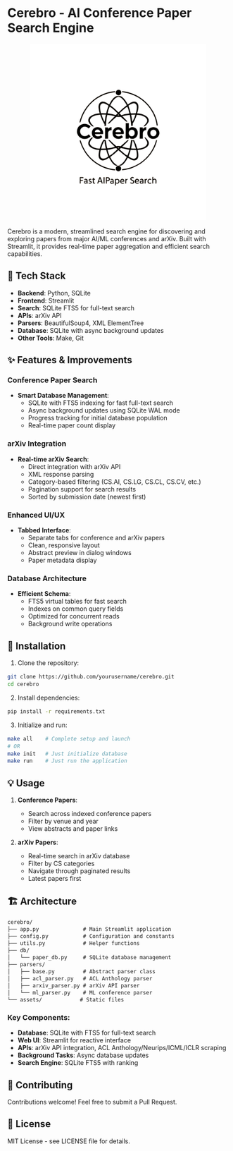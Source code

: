 # Cerebro - AI Conference Paper Search Engine 

<p align="center">
  <img src="assets/cerebro.jpg" alt="Cerebro Logo" width="400"/>
</p>

Cerebro is a modern, streamlined search engine for discovering and exploring papers from major AI/ML conferences and arXiv. Built with Streamlit, it provides real-time paper aggregation and efficient search capabilities.

## 🔧 Tech Stack

- **Backend**: Python, SQLite
- **Frontend**: Streamlit
- **Search**: SQLite FTS5 for full-text search
- **APIs**: arXiv API
- **Parsers**: BeautifulSoup4, XML ElementTree
- **Database**: SQLite with async background updates
- **Other Tools**: Make, Git

## ✨ Features & Improvements

### Conference Paper Search
- **Smart Database Management**: 
  - SQLite with FTS5 indexing for fast full-text search
  - Async background updates using SQLite WAL mode
  - Progress tracking for initial database population
  - Real-time paper count display

### arXiv Integration
- **Real-time arXiv Search**:
  - Direct integration with arXiv API
  - XML response parsing
  - Category-based filtering (CS.AI, CS.LG, CS.CL, CS.CV, etc.)
  - Pagination support for search results
  - Sorted by submission date (newest first)

### Enhanced UI/UX
- **Tabbed Interface**:
  - Separate tabs for conference and arXiv papers
  - Clean, responsive layout
  - Abstract preview in dialog windows
  - Paper metadata display

### Database Architecture
- **Efficient Schema**:
  - FTS5 virtual tables for fast search
  - Indexes on common query fields
  - Optimized for concurrent reads
  - Background write operations

## 🚀 Installation

1. Clone the repository:
```bash
git clone https://github.com/yourusername/cerebro.git
cd cerebro
```

2. Install dependencies:
```bash
pip install -r requirements.txt
```

3. Initialize and run:
```bash
make all    # Complete setup and launch
# OR
make init   # Just initialize database
make run    # Just run the application
```

## 💡 Usage

1. **Conference Papers**:
   - Search across indexed conference papers
   - Filter by venue and year
   - View abstracts and paper links

2. **arXiv Papers**:
   - Real-time search in arXiv database
   - Filter by CS categories
   - Navigate through paginated results
   - Latest papers first

## 🏗️ Architecture

```
cerebro/
├── app.py              # Main Streamlit application
├── config.py           # Configuration and constants
├── utils.py            # Helper functions
├── db/
│   └── paper_db.py     # SQLite database management
├── parsers/
│   ├── base.py         # Abstract parser class
│   ├── acl_parser.py   # ACL Anthology parser
│   ├── arxiv_parser.py # arXiv API parser
│   └── ml_parser.py    # ML conference parser
└── assets/            # Static files
```

### Key Components:
- **Database**: SQLite with FTS5 for full-text search
- **Web UI**: Streamlit for reactive interface
- **APIs**: arXiv API integration, ACL Anthology/Neurips/ICML/ICLR scraping
- **Background Tasks**: Async database updates
- **Search Engine**: SQLite FTS5 with ranking

## 🤝 Contributing

Contributions welcome! Feel free to submit a Pull Request.

## 📝 License

MIT License - see LICENSE file for details.